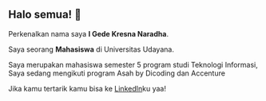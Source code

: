 ## Halo semua! 👋

Perkenalkan nama saya **I Gede Kresna Naradha**.<br>

Saya seorang **Mahasiswa** di Universitas Udayana.<br>

Saya merupakan mahasiswa semester 5 program studi Teknologi Informasi, Saya sedang mengikuti program Asah by Dicoding dan Accenture

Jika kamu tertarik kamu bisa ke [LinkedIn](https://www.linkedin.com/in/i-gede-kresna-naradha-b64045286/)ku yaa! 
